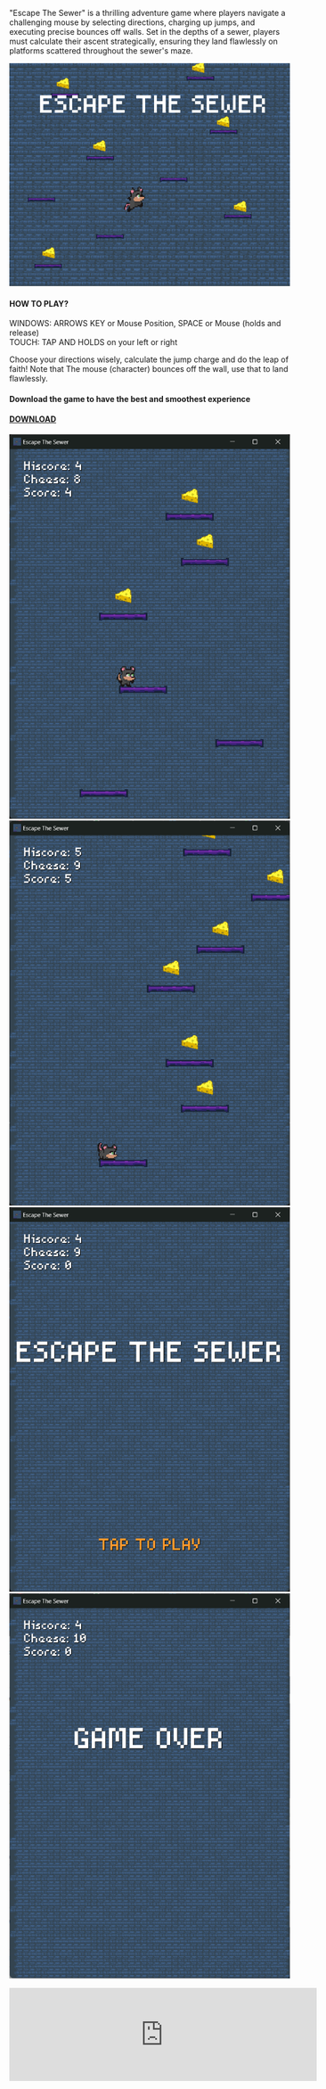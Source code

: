 "Escape The Sewer" is a thrilling adventure game where players navigate a challenging mouse by selecting directions, charging up jumps, and executing precise bounces off walls. Set in the depths of a sewer, players must calculate their ascent strategically, ensuring they land flawlessly on platforms scattered throughout the sewer's maze.

![](EscapeTheSewerBanner.png)

#### **HOW TO PLAY?**

WINDOWS: ARROWS KEY or Mouse Position, SPACE or Mouse (holds and release)  
TOUCH: TAP AND HOLDS on your left or right

Choose your directions wisely, calculate the jump charge and do the leap of faith! Note that The mouse (character) bounces off the wall, use that to land flawlessly.

#### Download the game to have the best and smoothest experience

#### [DOWNLOAD](https://keyyard.itch.io/escape-the-sewer)

![](image%20(3).png) ![](image%20(4).png) ![](image%20(5).png) ![](image%20(6).png)

<iframe frameborder="0" src="https://itch.io/embed/2366959" width="552" height="167"><a href="https://keyyard.itch.io/escape-the-sewer">Escape The Sewer by Keyyard</a></iframe>
